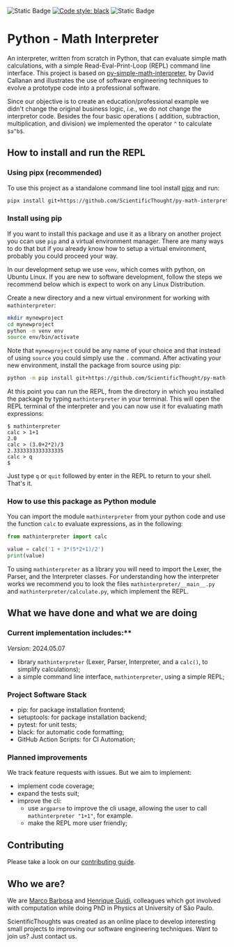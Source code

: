 
![Static Badge](https://img.shields.io/badge/python-%3E%3D3.10-blue?style=flat&logo=python&logoColor=green&label=Python&color=green) [![Code style: black](https://img.shields.io/badge/code%20style-black-000000.svg)](https://github.com/psf/black) ![Static Badge](https://img.shields.io/badge/unit_test-pytest-blue?style=flat&logo=pytest)

# Python - Math Interpreter

An interpreter, written from scratch in Python, that can evaluate simple math calculations, with a simple Read-Eval-Print-Loop (REPL) command line interface. This project is based on  [py-simple-math-interpreter](https://github.com/davidcallanan/py-simple-math-interpreter), by David Callanan and illustrates the use of software engineering techniques to evolve a prototype code into a professional software. 

Since our objective is to create an education/professional example we didn't change the original business logic, *i.e.*, we do not change the interpretor code. Besides the four basic operations ( addition, subtraction, multiplication, and division) we implemented the operator `^` to calculate `$a^b$`.

## How to install and run the REPL


### Using pipx (recommended)

To use this project as a standalone command line tool install [pipx](https://pipx.pypa.io/stable/installation/) and run:

```bash
pipx install git+https://github.com/ScientificThought/py-math-interpreter
```

### Install using pip

If you want to install this package and use it as a library on another project you ccan use `pip` and a virtual environment manager.  There are many ways to do that but if you already know how to setup a virtual environment, probably you could proceed your way. 

In our development setup we use `venv`, which comes with python, on Ubuntu Linux. If you are new to software development, follow the steps we recommend below which is expect to work on any Linux Distribution.

Create a new directory and a new virtual environment for working with `mathinterpreter`:

```bash
mkdir mynewproject
cd mynewproject
python -m venv env
source env/bin/activate
```
Note that `mynewproject` could be any name of your choice and that instead of using `source` you could simply use the `.` command. After activating your new environment, install the package from source using pip:

```bash
python -m pip install git+https://github.com/ScientificThought/py-math-interpreter.git
```
At this point you can run the REPL, from the directory in which you installed the package by typing `mathinterpreter` in your terminal. This will open the REPL terminal of the interpreter and you can now use it for evaluating math expressions:
```
$ mathinterpreter
calc > 1+1        
2.0
calc > (3.0+2*2)/3
2.3333333333333335
calc > q
$ 
```
Just type `q` or `quit` followed by enter  in the REPL to return to your shell. That's it.

### How to use this package as Python module

You can import the module `mathinterpreter` from your python code and use the function `calc` to evaluate expressions, as in the following:
```python
from mathinterpreter import calc

value = calc('1 + 3*(5*2+1)/2')
print(value)
```
To using `mathinterpreter` as a library you will need to import the Lexer, the Parser, and the Interpreter classes. For understanding how the interpreter works we recommend you to look the files `mathinterpreter/__main__.py` and `mathinterpreter/calculate.py`, which implement the REPL.

## What we have done and what we are doing

### Current implementation includes:**

*Version*: 2024.05.07
- library `mathinterpreter` (Lexer, Parser, Interpreter, and a `calc()`, to simplify calculations);
- a simple command line interface, `mathinterpreter`, using a simple REPL;


### Project Software Stack

- pip: for package installation frontend;
- setuptools: for package installation backend;
- pytest: for unit tests;
- black: for automatic code formatting;
- GitHub Action Scripts: for CI Automation;

### Planned improvements
We track feature requests with issues. But we aim to implement:

- implement code coverage;
- expand the tests suit;
- improve the cli:
    - use `argparse` to improve the cli usage, allowing the user to call `mathinterpreter "1+1"`, for example.    
    - make the REPL more user friendly;

## Contributing

Please take a look on our [contributing guide](doc/guides/contributing.md).

## Who we are?

We are [Marco Barbosa](@aureliobarbosa) and [Henrique Guidi](@hsguidi), colleagues which got 
involved with computation while doing PhD in Physics at University of São Paulo. 

ScientificThoughts was created as an online place to develop interesting small projects to improving 
our software engineering techniques. Want to join us? Just contact us.